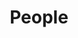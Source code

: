 ---
layout: list
title:  People
slug:   people
code: rt953024
person: "Richard Tan"
description: >
  Important people in my life.
---